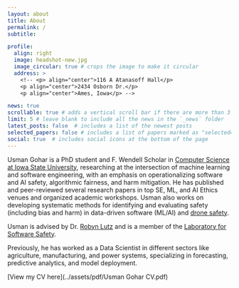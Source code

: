 ```yaml
---
layout: about
title: About
permalink: /
subtitle:

profile:
  align: right
  image: headshot-new.jpg
  image_circular: true # crops the image to make it circular
  address: >
    <!-- <p> align="center">116 A Atanasoff Hall</p>
    <p align="center">2434 Osborn Dr.</p>
    <p align="center">Ames, Iowa</p> -->

news: true
scrollable: true # adds a vertical scroll bar if there are more than 3 news items
limit: 5 # leave blank to include all the news in the `_news` folder
latest_posts: false  # includes a list of the newest posts
selected_papers: false # includes a list of papers marked as "selected={true}"
social: true  # includes social icons at the bottom of the page
---
```


Usman Gohar is a PhD student and F. Wendell Scholar in [Computer Science at Iowa State University](https://www.cs.iastate.edu/), researching at the intersection of machine learning and software engineering, with an emphasis on operationalizing software and AI safety, algorithmic fairness, and harm mitigation. He has published and peer-reviewed several research papers in top SE, ML, and AI Ethics venues and organized academic workshops. Usman also works on developing systematic methods for identifying and evaluating safety (including bias and harm) in data-driven software (ML/AI) and [drone safety](https://sites.nd.edu/uli-drone-reputations/).

Usman is advised by Dr. [Robyn Lutz](https://robynlutz.com/) and is a member of the [Laboratory for Software Safety](https://softwaresafety.cs.iastate.edu/).

Previously, he has worked as a Data Scientist in different sectors like agriculture, manufacturing, and power systems, specializing in forecasting, predictive analytics, and model deployment.

[View my CV here](../assets/pdf/Usman Gohar CV.pdf)
